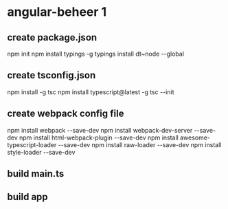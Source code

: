# angular-beheer 1


## create package.json
npm init
npm install typings -g
typings install dt~node --global

## create tsconfig.json
npm install -g tsc
npm install typescript@latest -g
tsc --init

## create webpack config file
npm install webpack --save-dev
npm install webpack-dev-server --save-dev
npm install html-webpack-plugin --save-dev
npm install awesome-typescript-loader --save-dev
npm install raw-loader --save-dev
npm install style-loader --save-dev

## build main.ts

## build app





